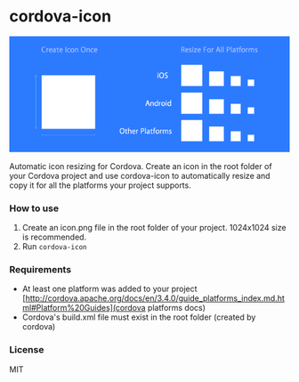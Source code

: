 # cordova-icon

<img src="cordova-icon-resize.png"/>

Automatic icon resizing for Cordova. Create an icon in the root folder of your Cordova project and use cordova-icon to automatically resize and copy it for all the platforms your project supports.

### How to use

1. Create an icon.png file in the root folder of your project. 1024x1024 size is recommended.
2. Run ```cordova-icon```

### Requirements

- At least one platform was added to your project [http://cordova.apache.org/docs/en/3.4.0/guide_platforms_index.md.html#Platform%20Guides](cordova platforms docs)
- Cordova's build.xml file must exist in the root folder (created by cordova)

### License

MIT
